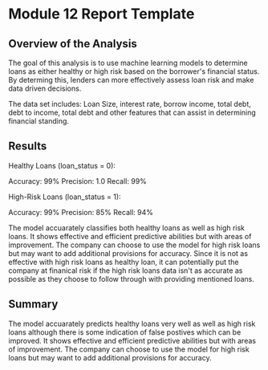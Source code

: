 # Module 12 Report Template

## Overview of the Analysis

The goal of this analysis is to use machine learning models to determine loans as either healthy or high risk based on the borrower's financial status. By determing this, lenders can more effectively assess loan risk and make data driven decisions. 

The data set includes: 
Loan Size, interest rate, borrow income, total debt, debt to income, total debt and other features that can assist in determining financial standing. 

## Results

Healthy Loans (loan_status = 0):

Accuracy: 99%
Precision: 1.0
Recall: 99%

High-Risk Loans (loan_status = 1):

Accuracy: 99%
Precision: 85%
Recall: 94%

The model accuarately classifies both healthy loans as well as high risk loans. It shows effective and efficient predictive abilities but with areas of improvement. The company can choose to use the model for high risk loans but may want to add additional provisions for accuracy. Since it is not as effective with high risk loans as healthy loan, it can potentially put the company at finanical risk if the high risk loans data isn't as accurate as possible as they choose to follow through with providing mentioned loans. 

## Summary

The model accuarately predicts healthy loans very well as well as high risk loans although there is some indication of false postives which can be improved. It shows effective and efficient predictive abilities but with areas of improvement. The company can choose to use the model for high risk loans but may want to add additional provisions for accuracy. 
